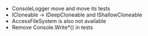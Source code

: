 *   ConsoleLogger move and move its tests
*   ICloneable -> IDeepCloneable and IShallowCloneable
*   AccessFileSystem is also not available
*   Remove Console.Write*() in tests